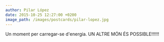 ```yaml
---
author: Pilar López
date: 2015-10-25 12:27:00 +0200
image_path: /images/postcards/pilar-lopez.jpg
---
```

Un moment per carregar-se d'energia. UN ALTRE M&Oacute;N &Eacute;S POSSIBLE!!!!!!
